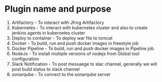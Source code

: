 # Plugin name and purpose
1. Artifactory - To interact with Jfrog Artifactory
2. Kubernetes - To interact with kubernetes cluster and also to create jenkins agents in kubernetes cluster
3. Deploy to container - To deploy war file to tomcat
4. Docker - To build, run and  push docker images in freestyle job
5. Docker Pipeline - To build, run and  push docker images in Pipeline job
6. NodeJs - To install multiple versions of nodejs from Global tool configuration
7. Slack Notification - To post messaege to slac channel, generally we will post build status to slack channel
8. sonarqube - To connect to the sonarqube server
